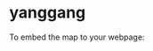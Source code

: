 # yanggang

To embed the map to your webpage:

<script src="https://embed.github.com/view/geojson/howardn23/yanggang/master/yanggang.geojson"></script>
